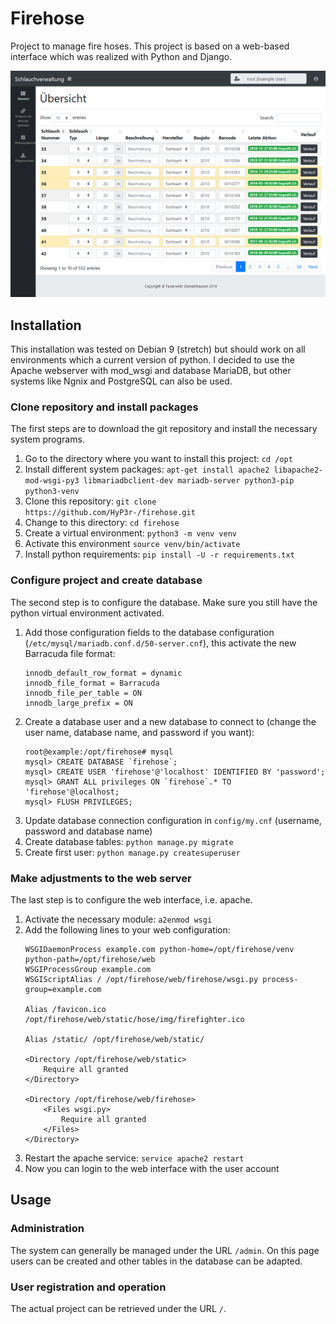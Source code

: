 # Firehose
Project to manage fire hoses. This project is based on a web-based interface which was realized with Python and Django.

![Screenshot](https://raw.githubusercontent.com/HyP3r-/firehose/master/screenshot.png)

## Installation
This installation was tested on Debian 9 (stretch) but should work on all environments which a current version of python. I decided to use the Apache webserver with mod_wsgi and database MariaDB, but other systems like Ngnix and PostgreSQL can also be used.

### Clone repository and install packages
The first steps are to download the git repository and install the necessary system programs.

1. Go to the directory where you want to install this project: `cd /opt`
2. Install different system packages: `apt-get install apache2 libapache2-mod-wsgi-py3 libmariadbclient-dev mariadb-server python3-pip python3-venv `
3. Clone this repository: `git clone https://github.com/HyP3r-/firehose.git`
4. Change to this directory: `cd firehose`
5. Create a virtual environment: `python3 -m venv venv`
6. Activate this environment `source venv/bin/activate`
7. Install python requirements: `pip install -U -r requirements.txt`

### Configure project and create database
The second step is to configure the database. Make sure you still have the python virtual environment activated.

1. Add those configuration fields to the database configuration (`/etc/mysql/mariadb.conf.d/50-server.cnf`), this activate the new Barracuda file format:
    ```
    innodb_default_row_format = dynamic
    innodb_file_format = Barracuda
    innodb_file_per_table = ON
    innodb_large_prefix = ON
    ```
2. Create a database user and a new database to connect to (change the user name, database name, and password if you want):
    ```
    root@example:/opt/firehose# mysql
    mysql> CREATE DATABASE `firehose`;
    mysql> CREATE USER 'firehose'@'localhost' IDENTIFIED BY 'password';
    mysql> GRANT ALL privileges ON `firehose`.* TO 'firehose'@localhost;
    mysql> FLUSH PRIVILEGES;
    ```
3. Update database connection configuration in `config/my.cnf` (username, password and database name)
4. Create database tables: `python manage.py migrate`
5. Create first user: `python manage.py createsuperuser`

### Make adjustments to the web server
The last step is to configure the web interface, i.e. apache. 

1. Activate the necessary module: `a2enmod wsgi` 
2. Add the following lines to your web configuration:
    ```
    WSGIDaemonProcess example.com python-home=/opt/firehose/venv python-path=/opt/firehose/web
    WSGIProcessGroup example.com
    WSGIScriptAlias / /opt/firehose/web/firehose/wsgi.py process-group=example.com
    
    Alias /favicon.ico /opt/firehose/web/static/hose/img/firefighter.ico
    
    Alias /static/ /opt/firehose/web/static/
    
    <Directory /opt/firehose/web/static>
        Require all granted
    </Directory>
    
    <Directory /opt/firehose/web/firehose>
        <Files wsgi.py>
            Require all granted
        </Files>
    </Directory>
    ```
3. Restart the apache service: `service apache2 restart`
4. Now you can login to the web interface with the user account

## Usage

### Administration
The system can generally be managed under the URL `/admin`. On this page users can be created and other tables in the database can be adapted.

### User registration and operation 
The actual project can be retrieved under the URL `/`. 
